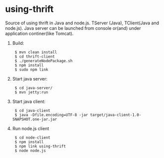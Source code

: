using-thrift
============

Source of using thrift in Java and node.js. TServer (Java), TClient(Java and node.js).
Java server can be launched from console or(and) under application continer(like Tomcat).

1. Build:

        $ mvn clean install
        $ cd thrift-client
        $ ./generateNodePackage.sh
        $ npm install
        $ sudo npm link

2. Start java server:

        $ cd java-server/
        $ mvn jetty:run

3. Start java client:

        $ cd java-client
        $ java -Dfile.encoding=UTF-8 -jar target/java-client-1.0-SNAPSHOT.one-jar.jar

4. Run node.js client

        $ cd node-client
        $ npm install
        $ npm link using-thrift
        $ node node.js
